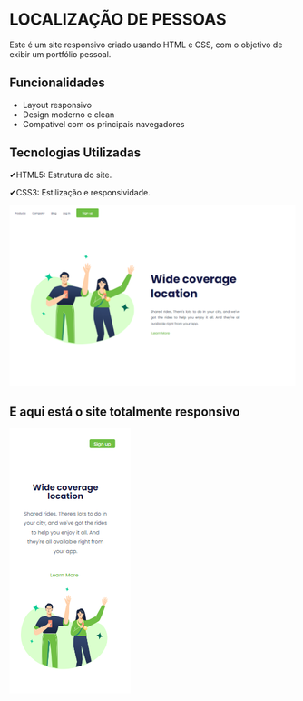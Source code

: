 <h1>LOCALIZAÇÃO DE PESSOAS</h1>
 
<p>Este é um site responsivo criado usando HTML e CSS, com o objetivo de exibir um portfólio pessoal.</p>

## Funcionalidades 
- Layout responsivo
- Design moderno e clean
- Compatível com os principais navegadores

## Tecnologias Utilizadas

<p>✔HTML5: Estrutura do site.</p>
<p>✔CSS3: Estilização e responsividade.</p>

<img src="https://raw.githubusercontent.com/Almirsr7/Location-of-People/e79b8b23c6b6782d69e07ad2b327259e8d2642ce/style/assets/locationofpeople.png" alt="site-photo" />

<h2>E aqui está o site totalmente responsivo</h2>

<img src="https://raw.githubusercontent.com/Almirsr7/Location-of-People/e79b8b23c6b6782d69e07ad2b327259e8d2642ce/style/assets/modelo-responsivo.png" alt="photo-responsive" />


